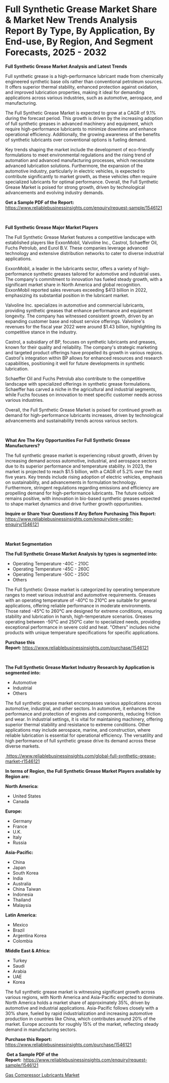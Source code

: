 <p><h1>Full Synthetic Grease Market Share & Market New Trends Analysis Report By Type, By Application, By End-use, By Region, And Segment Forecasts, 2025 - 2032</h1></p><p><strong>Full Synthetic Grease Market Analysis and Latest Trends</strong></p>
<p><p>Full synthetic grease is a high-performance lubricant made from chemically engineered synthetic base oils rather than conventional petroleum sources. It offers superior thermal stability, enhanced protection against oxidation, and improved lubrication properties, making it ideal for demanding applications across various industries, such as automotive, aerospace, and manufacturing.</p><p>The Full Synthetic Grease Market is expected to grow at a CAGR of 9.1% during the forecast period. This growth is driven by the increasing adoption of full synthetic greases in advanced machinery and equipment, which require high-performance lubricants to minimize downtime and enhance operational efficiency. Additionally, the growing awareness of the benefits of synthetic lubricants over conventional options is fueling demand.</p><p>Key trends shaping the market include the development of eco-friendly formulations to meet environmental regulations and the rising trend of automation and advanced manufacturing processes, which necessitate advanced lubrication solutions. Furthermore, the expansion of the automotive industry, particularly in electric vehicles, is expected to contribute significantly to market growth, as these vehicles often require specialized lubricants for optimal performance. Overall, the Full Synthetic Grease Market is poised for strong growth, driven by technological advancements and evolving industry demands.</p></p>
<p><strong>Get a Sample PDF of the Report:&nbsp;</strong> <a href="https://www.reliablebusinessinsights.com/enquiry/request-sample/1546121?utm_campaign=3453&utm_medium=2&utm_source=Github&utm_content=ia&utm_term=31032025&utm_id=full-synthetic-grease">https://www.reliablebusinessinsights.com/enquiry/request-sample/1546121</a></p>
<p>&nbsp;</p>
<p><strong>Full Synthetic Grease Major Market Players</strong></p>
<p><p>The Full Synthetic Grease Market features a competitive landscape with established players like ExxonMobil, Valvoline Inc., Castrol, Schaeffer Oil, Fuchs Petrolub, and Eurol B.V. These companies leverage advanced technology and extensive distribution networks to cater to diverse industrial applications.</p><p>ExxonMobil, a leader in the lubricants sector, offers a variety of high-performance synthetic greases tailored for automotive and industrial uses. The company's commitment to innovation has fueled steady growth, with a significant market share in North America and global recognition. ExxonMobil reported sales revenues exceeding $413 billion in 2022, emphasizing its substantial position in the lubricant market.</p><p>Valvoline Inc. specializes in automotive and commercial lubricants, providing synthetic greases that enhance performance and equipment longevity. The company has witnessed consistent growth, driven by an expanding customer base and robust service offerings. Valvoline's revenues for the fiscal year 2022 were around $1.43 billion, highlighting its competitive stance in the industry.</p><p>Castrol, a subsidiary of BP, focuses on synthetic lubricants and greases, known for their quality and reliability. The company's strategic marketing and targeted product offerings have propelled its growth in various regions. Castrol's integration within BP allows for enhanced resources and research capabilities, positioning it well for future developments in synthetic lubrication.</p><p>Schaeffer Oil and Fuchs Petrolub also contribute to the competitive landscape with specialized offerings in synthetic grease formulations. Schaeffer has carved a niche in the agricultural and industrial segments, while Fuchs focuses on innovation to meet specific customer needs across various industries.</p><p>Overall, the Full Synthetic Grease Market is poised for continued growth as demand for high-performance lubricants increases, driven by technological advancements and sustainability trends across various sectors.</p></p>
<p>&nbsp;</p>
<p><strong>What Are The Key Opportunities For Full Synthetic Grease Manufacturers?</strong></p>
<p><p>The full synthetic grease market is experiencing robust growth, driven by increasing demand across automotive, industrial, and aerospace sectors due to its superior performance and temperature stability. In 2023, the market is projected to reach $1.5 billion, with a CAGR of 5.2% over the next five years. Key trends include rising adoption of electric vehicles, emphasis on sustainability, and advancements in formulation technology. Furthermore, stringent regulations regarding emissions and efficiency are propelling demand for high-performance lubricants. The future outlook remains positive, with innovation in bio-based synthetic greases expected to shape market dynamics and drive further growth opportunities.</p></p>
<p><strong>Inquire or Share Your Questions If Any Before Purchasing This Report:</strong> <a href="https://www.reliablebusinessinsights.com/enquiry/pre-order-enquiry/1546121?utm_campaign=3453&utm_medium=2&utm_source=Github&utm_content=ia&utm_term=31032025&utm_id=full-synthetic-grease">https://www.reliablebusinessinsights.com/enquiry/pre-order-enquiry/1546121</a></p>
<p>&nbsp;</p>
<p><strong>Market Segmentation</strong></p>
<p><strong>The Full Synthetic Grease Market Analysis by types is segmented into:</strong></p>
<p><ul><li>Operating Temperature -40C - 210C</li><li>Operating Temperature -45C - 260C</li><li>Operating Temperature -50C - 250C</li><li>Others</li></ul></p>
<p><p>The Full Synthetic Grease market is categorized by operating temperature ranges to meet various industrial and automotive requirements. Greases with an operating temperature of -40°C to 210°C are suitable for general applications, offering reliable performance in moderate environments. Those rated -45°C to 260°C are designed for extreme conditions, ensuring stability and lubrication in harsh, high-temperature scenarios. Greases operating between -50°C and 250°C cater to specialized needs, providing exceptional performance in severe cold and heat. "Others" includes niche products with unique temperature specifications for specific applications.</p></p>
<p><strong>Purchase this Report:&nbsp;</strong><a href="https://www.reliablebusinessinsights.com/purchase/1546121?utm_campaign=3453&utm_medium=2&utm_source=Github&utm_content=ia&utm_term=31032025&utm_id=full-synthetic-grease">https://www.reliablebusinessinsights.com/purchase/1546121</a></p>
<p>&nbsp;</p>
<p><strong>The Full Synthetic Grease Market Industry Research by Application is segmented into:</strong></p>
<p><ul><li>Automotive</li><li>Industrial</li><li>Others</li></ul></p>
<p><p>The full synthetic grease market encompasses various applications across automotive, industrial, and other sectors. In automotive, it enhances the performance and protection of engines and components, reducing friction and wear. In industrial settings, it is vital for maintaining machinery, offering superior thermal stability and resistance to extreme conditions. Other applications may include aerospace, marine, and construction, where reliable lubrication is essential for operational efficiency. The versatility and high performance of full synthetic grease drive its demand across these diverse markets.</p></p>
<p><a href="https://www.reliablebusinessinsights.com/global-full-synthetic-grease-market-r1546121?utm_campaign=3453&utm_medium=2&utm_source=Github&utm_content=ia&utm_term=31032025&utm_id=full-synthetic-grease">&nbsp;https://www.reliablebusinessinsights.com/global-full-synthetic-grease-market-r1546121</a></p>
<p><strong>In terms of Region, the Full Synthetic Grease Market Players available by Region are:</strong></p>
<p>
    <p> <strong> North America: </strong>
        <ul>
            <li>United States</li>
            <li>Canada</li>
        </ul>
        </p> 
    <p> <strong> Europe: </strong>
        <ul>
            <li>Germany</li>
            <li>France</li>
            <li>U.K.</li>
            <li>Italy</li>
            <li>Russia</li>
        </ul>
        </p> 
    <p> <strong> Asia-Pacific: </strong>
        <ul>
            <li>China</li>
            <li>Japan</li>
            <li>South Korea</li>
            <li>India</li>
            <li>Australia</li>
            <li>China Taiwan</li>
            <li>Indonesia</li>
            <li>Thailand</li>
            <li>Malaysia</li>
        </ul>
        </p> 
    <p> <strong> Latin America: </strong>
        <ul>
            <li>Mexico</li>
            <li>Brazil</li>
            <li>Argentina Korea</li>
            <li>Colombia</li>
        </ul>
        </p> 
    <p> <strong> Middle East & Africa: </strong>
        <ul>
            <li>Turkey</li>
            <li>Saudi</li>
            <li>Arabia</li>
            <li>UAE</li>
            <li>Korea</li>
        </ul>
    </p>
    </p>
<p><p>The full synthetic grease market is witnessing significant growth across various regions, with North America and Asia-Pacific expected to dominate. North America holds a market share of approximately 35%, driven by automotive and industrial applications. Asia-Pacific follows closely with a 30% share, fueled by rapid industrialization and increasing automotive production in countries like China, which contributes around 20% of the market. Europe accounts for roughly 15% of the market, reflecting steady demand in manufacturing sectors.</p></p>
<p><strong>Purchase this Report: </strong><a href="https://www.reliablebusinessinsights.com/purchase/1546121?utm_campaign=3453&utm_medium=2&utm_source=Github&utm_content=ia&utm_term=31032025&utm_id=full-synthetic-grease">https://www.reliablebusinessinsights.com/purchase/1546121</a></p>
<p>&nbsp;<strong>Get a Sample PDF of the Report:&nbsp;&nbsp;</strong><a href="https://www.reliablebusinessinsights.com/enquiry/request-sample/1546121?utm_campaign=3453&utm_medium=2&utm_source=Github&utm_content=ia&utm_term=31032025&utm_id=full-synthetic-grease">https://www.reliablebusinessinsights.com/enquiry/request-sample/1546121</a></p>
<p><strong></strong></p>
<p><p><a href="https://github.com/storcweithzg/Market-Research-Report-List-1/blob/main/gas-compressor-lubricants-market.md?utm_campaign=3453&utm_medium=2&utm_source=Github&utm_content=ia&utm_term=31032025&utm_id=full-synthetic-grease">Gas Compressor Lubricants Market</a></p></p>